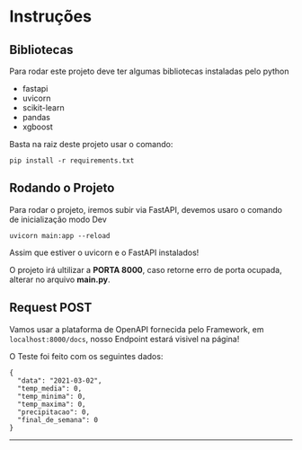# Instruções

## Bibliotecas

Para rodar este projeto deve ter algumas bibliotecas instaladas pelo python

- fastapi
- uvicorn
- scikit-learn
- pandas
- xgboost

Basta na raiz deste projeto usar o comando:

```
pip install -r requirements.txt
```

## Rodando o Projeto

Para rodar o projeto, iremos subir via FastAPI, devemos usaro o comando de inicialização modo Dev 
```
uvicorn main:app --reload
```
Assim que estiver o uvicorn e o FastAPI instalados!

O projeto irá ultilizar a **PORTA 8000**, caso retorne erro de porta ocupada, alterar no arquivo **main.py**.

## Request POST

Vamos usar a plataforma de OpenAPI fornecida pelo Framework, em `localhost:8000/docs`, nosso Endpoint estará visivel na página!

O Teste foi feito com os seguintes dados:
```
{
  "data": "2021-03-02",
  "temp_media": 0,
  "temp_minima": 0,
  "temp_maxima": 0,
  "precipitacao": 0,
  "final_de_semana": 0
}
```
---